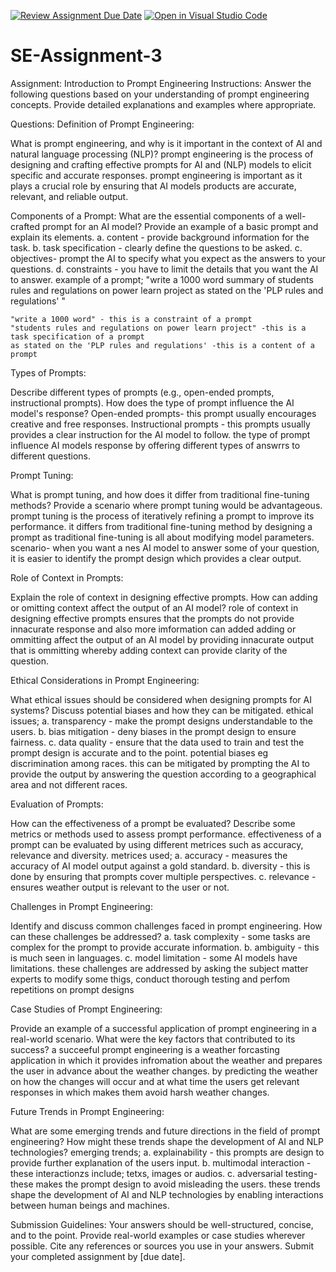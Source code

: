[![Review Assignment Due Date](https://classroom.github.com/assets/deadline-readme-button-22041afd0340ce965d47ae6ef1cefeee28c7c493a6346c4f15d667ab976d596c.svg)](https://classroom.github.com/a/UpfcA4qp)
[![Open in Visual Studio Code](https://classroom.github.com/assets/open-in-vscode-2e0aaae1b6195c2367325f4f02e2d04e9abb55f0b24a779b69b11b9e10269abc.svg)](https://classroom.github.com/online_ide?assignment_repo_id=15300612&assignment_repo_type=AssignmentRepo)
# SE-Assignment-3
Assignment: Introduction to Prompt Engineering
Instructions:
Answer the following questions based on your understanding of prompt engineering concepts. Provide detailed explanations and examples where appropriate.

Questions:
Definition of Prompt Engineering:

What is prompt engineering, and why is it important in the context of AI and natural language processing (NLP)?
    prompt engineering is the process of designing and crafting effective prompts for AI and (NLP) models to elicit specific and accurate responses. 
    prompt engineering is important as it plays a crucial role by ensuring that AI models products are  accurate, relevant, and reliable output.



Components of a Prompt:
What are the essential components of a well-crafted prompt for an AI model? Provide an example of a basic prompt and explain its elements.
    a. content - provide background information for the task.
    b. task specification - clearly define the questions to be asked.
    c. objectives- prompt the AI to specify what you expect as the answers to your questions.
    d. constraints - you have to limit the details that you want the AI to answer.
example of a prompt;
    "write a 1000 word summary of students rules and regulations on power learn project as stated on the 'PLP rules and regulations' "

    "write a 1000 word" - this is a constraint of a prompt
    "students rules and regulations on power learn project" -this is a task specification of a prompt
    as stated on the 'PLP rules and regulations' -this is a content of a prompt
    

Types of Prompts:

Describe different types of prompts (e.g., open-ended prompts, instructional prompts). How does the type of prompt influence the AI model's response?
    Open-ended prompts- this prompt usually encourages creative and free responses.
    Instructional prompts - this prompts usually provides a clear instruction for the AI model to follow.
    the type of prompt influence AI models response by offering different types of answrrs to different questions.



Prompt Tuning:

What is prompt tuning, and how does it differ from traditional fine-tuning methods? Provide a scenario where prompt tuning would be advantageous. 
prompt tuning is the process of iteratively refining a prompt to improve its performance.
it differs from traditional fine-tuning method by designing a prompt as traditional fine-tuning is all about modifying model parameters.
scenario- when you want a nes AI model to answer some of your question, it  is easier to identify the prompt design which provides a clear output.



Role of Context in Prompts:

Explain the role of context in designing effective prompts. How can adding or omitting context affect the output of an AI model?
    role of context in designing effective prompts ensures that the prompts do not provide innacurate response and also  more imformation can added
    adding or ommitting affect the output of an AI model by providing innacurate output that is ommitting whereby adding context can provide clarity of the question.
   


Ethical Considerations in Prompt Engineering:

What ethical issues should be considered when designing prompts for AI systems? Discuss potential biases and how they can be mitigated.
    ethical issues;
        a. transparency - make the prompt designs understandable to the users.
        b. bias mitigation - deny biases in the prompt design to ensure fairness.
        c. data quality - ensure that the data used to train and test the prompt design is accurate and to the  point.
    potential biases  eg discrimination among races. this can be mitigated by prompting the AI to provide the output by answering the question according to a geographical area and not different races.



Evaluation of Prompts:

How can the effectiveness of a prompt be evaluated? Describe some metrics or methods used to assess prompt performance.
    effectiveness of a prompt can be evaluated by using different metrices such as accuracy, relevance and diversity.
    metrices used;
        a. accuracy - measures the accuracy of AI model output against a gold standard.
        b. diversity - this is done by ensuring that prompts cover multiple perspectives.
        c. relevance - ensures weather output is relevant to the user or not.




Challenges in Prompt Engineering:

Identify and discuss common challenges faced in prompt engineering. How can these challenges be addressed?
    a. task complexity -  some tasks are complex for the prompt to provide accurate information.
    b. ambiguity - this is much seen in languages.
    c. model limitation - some AI models have limitations.
    these challenges are addressed by asking the subject matter experts to modify some thigs, conduct thorough testing and perfom repetitions on prompt designs 




Case Studies of Prompt Engineering:

Provide an example of a successful application of prompt engineering in a real-world scenario. What were the key factors that contributed to its success?
     a succeeful prompt engineering is a weather forcasting application in which it provides infromation about the weather and prepares the user in advance about the weather changes.
     by predicting the weather on how the changes will occur and at what time the users get relevant responses in which makes them avoid harsh weather changes.




Future Trends in Prompt Engineering:

What are some emerging trends and future directions in the field of prompt engineering? How might these trends shape the development of AI and NLP technologies?
    emerging trends;
        a. explainability - this prompts are design to provide further explanation of the users input.
        b. multimodal interaction - these interactionzs include; tetxs, images or audios.
        c. adversarial testing- these makes the prompt design to avoid misleading the users.
    these trends shape the development of AI and NLP technologies by enabling interactions between human beings and machines.



Submission Guidelines:
Your answers should be well-structured, concise, and to the point.
Provide real-world examples or case studies wherever possible.
Cite any references or sources you use in your answers.
Submit your completed assignment by [due date].

